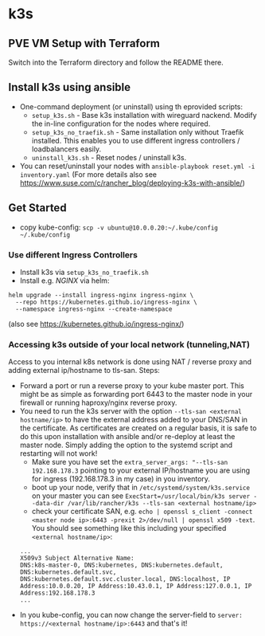 # k3s

## PVE VM Setup with Terraform
Switch into the Terraform directory and follow the README there.

## Install k3s using ansible
* One-command deployment (or uninstall) using th eprovided scripts:
  * `setup_k3s.sh` - Base k3s installation with wireguard nackend. Modify the in-line configuration for the nodes where required.
  * `setup_k3s_no_traefik.sh` - Same installation only without Traefik installed. Tthis enables you to use different ingress controllers / loadbalancers easily.
  * `uninstall_k3s.sh` - Reset nodes / uninstall k3s.
* You can reset/uninstall your nodes with `ansible-playbook reset.yml -i inventory.yaml`
(For more details also see https://www.suse.com/c/rancher_blog/deploying-k3s-with-ansible/)

## Get Started
* copy kube-config: `scp -v ubuntu@10.0.0.20:~/.kube/config ~/.kube/config`

### Use different Ingress Controllers
* Install k3s via `setup_k3s_no_traefik.sh`
* Install e.g. *NGINX* via helm: 
```
helm upgrade --install ingress-nginx ingress-nginx \
  --repo https://kubernetes.github.io/ingress-nginx \
  --namespace ingress-nginx --create-namespace
```
(also see https://kubernetes.github.io/ingress-nginx/)

### Accessing k3s outside of your local network (tunneling,NAT)
Access to you internal k8s network is done using NAT / reverse proxy and adding external ip/hostname to tls-san.
Steps:
  * Forward a port or run a reverse proxy to your kube master port. This might be as simple as forwarding port 6443 to the master node in your firewall or running haproxy/nginx reverse proxy.
  * You need to run the k3s server with the option `--tls-san <external hostname/ip>` to have the external address added to your DNS/SAN in the certificate. As certificates are created on a regular basis, it is safe to do this upon installation with ansible and/or re-deploy at least the master node. Simply adding the option to the systemd script and restarting will not work!
    * Make sure you have set the `extra_server_args: "--tls-san 192.168.178.3` pointing to your external IP/hostname you are using for ingress (192.168.178.3 in my case) in you inventory.
    * boot up your node, verify that in `/etc/systemd/system/k3s.service` on your master you can see `ExecStart=/usr/local/bin/k3s server --data-dir /var/lib/rancher/k3s --tls-san <external hostname/ip>`
    * check your certificate SAN, e.g. `echo | openssl s_client -connect <master node ip>:6443 -prexit 2>/dev/null | openssl x509 -text`. You should see something like this including your specified `<external hostname/ip>`:
    ```
    ...
    X509v3 Subject Alternative Name:
    DNS:k8s-master-0, DNS:kubernetes, DNS:kubernetes.default, DNS:kubernetes.default.svc, DNS:kubernetes.default.svc.cluster.local, DNS:localhost, IP Address:10.0.0.20, IP Address:10.43.0.1, IP Address:127.0.0.1, IP Address:192.168.178.3
    ...
    ```
  * In you kube-config, you can now change the server-field to `server: https://<external hostname/ip>:6443` and that's it!
  
